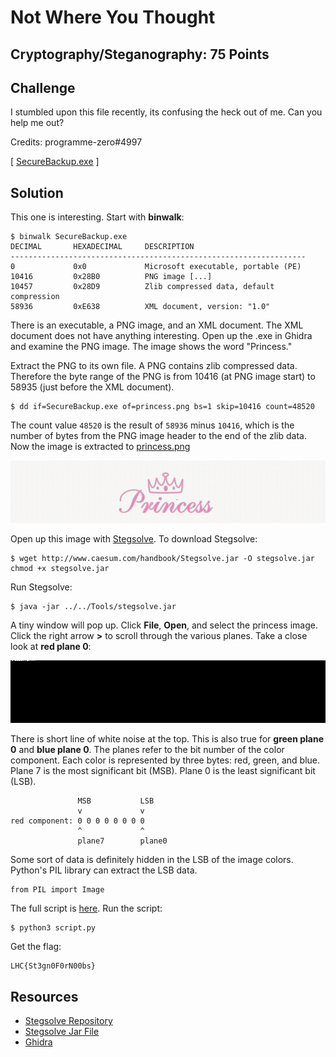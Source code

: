 # Not Where You Thought

## Cryptography/Steganography: 75 Points

## Challenge
I stumbled upon this file recently, its confusing the heck out of me. Can you help me out?

Credits: programme-zero#4997

[ [SecureBackup.exe](./SecureBackup.exe) ]

## Solution
This one is interesting. Start with **binwalk**:
```
$ binwalk SecureBackup.exe 
DECIMAL       HEXADECIMAL     DESCRIPTION
------------------------------------------------------------------
0             0x0             Microsoft executable, portable (PE)
10416         0x28B0          PNG image [...]
10457         0x28D9          Zlib compressed data, default compression
58936         0xE638          XML document, version: "1.0"
```

There is an executable, a PNG image, and an XML document. The XML document does not have anything interesting. Open up the .exe in Ghidra and examine the PNG image. The image shows the word "Princess."

Extract the PNG to its own file. A PNG contains zlib compressed data. Therefore the byte range of the PNG is from 10416 (at PNG image start) to 58935 (just before the XML document).

```
$ dd if=SecureBackup.exe of=princess.png bs=1 skip=10416 count=48520
```
The count value `48520` is the result of `58936` minus `10416`, which is the number of bytes from the PNG image header to the end of the zlib data. Now the image is extracted to [princess.png][1]

![princess][1]

Open up this image with [Stegsolve][3]. To download Stegsolve:
```
$ wget http://www.caesum.com/handbook/Stegsolve.jar -O stegsolve.jar
chmod +x stegsolve.jar
```

Run Stegsolve:
```
$ java -jar ../../Tools/stegsolve.jar
```

A tiny window will pop up. Click **File**, **Open**, and select the princess image. Click the right arrow **>** to scroll through the various planes. Take a close look at **red plane 0**:

![red-plane0][4]

There is short line of white noise at the top. This is also true for **green plane 0** and **blue plane 0**. The planes refer to the bit number of the color component. Each color is represented by three bytes: red, green, and blue. Plane 7 is the most significant bit (MSB). Plane 0 is the least significant bit (LSB).

```
               MSB           LSB
               v             v
red component: 0 0 0 0 0 0 0 0
               ^             ^
               plane7        plane0
```

Some sort of data is definitely hidden in the LSB of the image colors. Python's PIL library can extract the LSB data.
```
from PIL import Image
```

The full script is [here][5]. Run the script:
```
$ python3 script.py
```

Get the flag:
```
LHC{St3gn0F0rN00bs}
```



## Resources
* [Stegsolve Repository][3]
* [Stegsolve Jar File][2]
* [Ghidra][6]

[1]:./princess.png
[2]:../../Tools/stegsolve.jar
[3]:https://github.com/zardus/ctf-tools/blob/master/stegsolve/install
[4]:./princess-red-plane0.bmp
[5]:./script.py
[6]:https://ghidra-sre.org/
